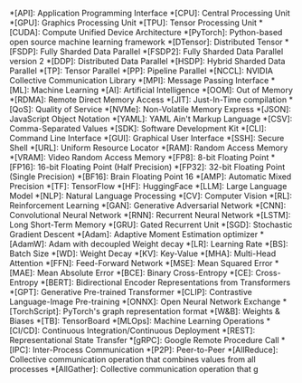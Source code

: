 *[API]: Application Programming Interface
*[CPU]: Central Processing Unit
*[GPU]: Graphics Processing Unit
*[TPU]: Tensor Processing Unit
*[CUDA]: Compute Unified Device Architecture
*[PyTorch]: Python-based open source machine learning framework
*[DTensor]: Distributed Tensor
*[FSDP]: Fully Sharded Data Parallel
*[FSDP2]: Fully Sharded Data Parallel version 2
*[DDP]: Distributed Data Parallel
*[HSDP]: Hybrid Sharded Data Parallel
*[TP]: Tensor Parallel
*[PP]: Pipeline Parallel
*[NCCL]: NVIDIA Collective Communication Library
*[MPI]: Message Passing Interface
*[ML]: Machine Learning
*[AI]: Artificial Intelligence
*[OOM]: Out of Memory
*[RDMA]: Remote Direct Memory Access
*[JIT]: Just-In-Time compilation
*[QoS]: Quality of Service
*[NVMe]: Non-Volatile Memory Express
*[JSON]: JavaScript Object Notation
*[YAML]: YAML Ain't Markup Language
*[CSV]: Comma-Separated Values
*[SDK]: Software Development Kit
*[CLI]: Command Line Interface
*[GUI]: Graphical User Interface
*[SSH]: Secure Shell
*[URL]: Uniform Resource Locator
*[RAM]: Random Access Memory
*[VRAM]: Video Random Access Memory
*[FP8]: 8-bit Floating Point
*[FP16]: 16-bit Floating Point (Half Precision)
*[FP32]: 32-bit Floating Point (Single Precision)
*[BF16]: Brain Floating Point 16
*[AMP]: Automatic Mixed Precision
*[TF]: TensorFlow
*[HF]: HuggingFace
*[LLM]: Large Language Model
*[NLP]: Natural Language Processing
*[CV]: Computer Vision
*[RL]: Reinforcement Learning
*[GAN]: Generative Adversarial Network
*[CNN]: Convolutional Neural Network
*[RNN]: Recurrent Neural Network
*[LSTM]: Long Short-Term Memory
*[GRU]: Gated Recurrent Unit
*[SGD]: Stochastic Gradient Descent
*[Adam]: Adaptive Moment Estimation optimizer
*[AdamW]: Adam with decoupled Weight decay
*[LR]: Learning Rate
*[BS]: Batch Size
*[WD]: Weight Decay
*[KV]: Key-Value
*[MHA]: Multi-Head Attention
*[FFN]: Feed-Forward Network
*[MSE]: Mean Squared Error
*[MAE]: Mean Absolute Error
*[BCE]: Binary Cross-Entropy
*[CE]: Cross-Entropy
*[BERT]: Bidirectional Encoder Representations from Transformers
*[GPT]: Generative Pre-trained Transformer
*[CLIP]: Contrastive Language-Image Pre-training
*[ONNX]: Open Neural Network Exchange
*[TorchScript]: PyTorch's graph representation format
*[W&B]: Weights & Biases
*[TB]: TensorBoard
*[MLOps]: Machine Learning Operations
*[CI/CD]: Continuous Integration/Continuous Deployment
*[REST]: Representational State Transfer
*[gRPC]: Google Remote Procedure Call
*[IPC]: Inter-Process Communication
*[P2P]: Peer-to-Peer
*[AllReduce]: Collective communication operation that combines values from all processes
*[AllGather]: Collective communication operation that g 